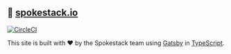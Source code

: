 ## 🚀 [spokestack.io](https://spokestack.io)

[![CircleCI](https://circleci.com/gh/spokestack/spokestack-website.svg?style=svg)](https://circleci.com/gh/spokestack/spokestack-website)

This site is built with ❤️ by the Spokestack team using [Gatsby][gatsby] in [TypeScript][typescript].

[gatsby]: https://github.com/gatsbyjs/gatsby
[typescript]: https://www.typescriptlang.org/
